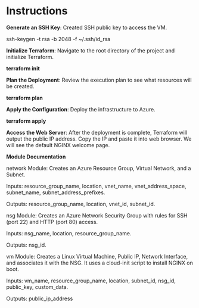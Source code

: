 <h1>Instructions</h1>






**Generate an SSH Key**: Created SSH public key to access the VM.

ssh-keygen -t rsa -b 2048 -f ~/.ssh/id_rsa


**Initialize Terraform**: Navigate to the root directory of the project and initialize Terraform.

**terraform init**

**Plan the Deployment**: Review the execution plan to see what resources will be created.

**terraform plan**


**Apply the Configuration**: Deploy the infrastructure to Azure.

**terraform apply**

**Access the Web Server**: After the deployment is complete, Terraform will output the public IP address. Copy the IP and paste it into  web browser. We will see the default NGINX welcome page.


**Module Documentation**

network Module: Creates an Azure Resource Group, Virtual Network, and a Subnet.

Inputs: resource_group_name, location, vnet_name, vnet_address_space, subnet_name, subnet_address_prefixes.

Outputs: resource_group_name, location, vnet_id, subnet_id.

nsg Module: Creates an Azure Network Security Group with rules for SSH (port 22) and HTTP (port 80) access.

Inputs: nsg_name, location, resource_group_name.

Outputs: nsg_id.

vm Module: Creates a Linux Virtual Machine, Public IP, Network Interface, and associates it with the NSG. It uses a cloud-init script to install NGINX on boot.

Inputs: vm_name, resource_group_name, location, subnet_id, nsg_id, public_key, custom_data.

Outputs: public_ip_address


